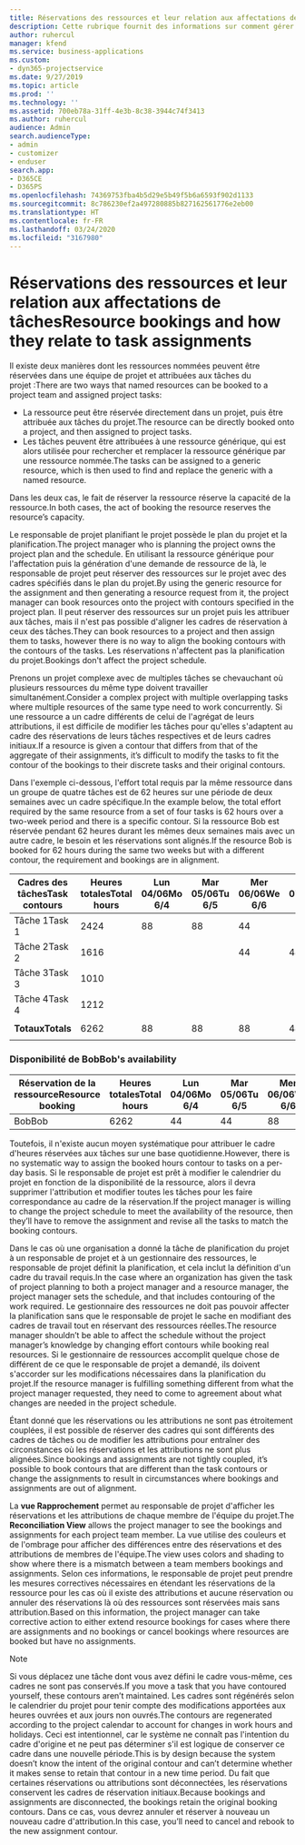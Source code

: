 ```yaml
---
title: Réservations des ressources et leur relation aux affectations de tâches
description: Cette rubrique fournit des informations sur comment gérer les ressources nommées, les réservations des ressources et les affectations de tâches et comment elles sont associées entre elles.
author: ruhercul
manager: kfend
ms.service: business-applications
ms.custom:
- dyn365-projectservice
ms.date: 9/27/2019
ms.topic: article
ms.prod: ''
ms.technology: ''
ms.assetid: 700eb78a-31ff-4e3b-8c38-3944c74f3413
ms.author: ruhercul
audience: Admin
search.audienceType:
- admin
- customizer
- enduser
search.app:
- D365CE
- D365PS
ms.openlocfilehash: 74369753fba4b5d29e5b49f5b6a6593f902d1133
ms.sourcegitcommit: 8c786230ef2a497280885b827162561776e2eb00
ms.translationtype: HT
ms.contentlocale: fr-FR
ms.lasthandoff: 03/24/2020
ms.locfileid: "3167980"
---
```

# <a name="resource-bookings-and-how-they-relate-to-task-assignments"></a><span data-ttu-id="0f68e-103">Réservations des ressources et leur relation aux affectations de tâches</span><span class="sxs-lookup"><span data-stu-id="0f68e-103">Resource bookings and how they relate to task assignments</span></span>


<span data-ttu-id="0f68e-104">Il existe deux manières dont les ressources nommées peuvent être réservées dans une équipe de projet et attribuées aux tâches du projet :</span><span class="sxs-lookup"><span data-stu-id="0f68e-104">There are two ways that named resources can be booked to a project team and assigned project tasks:</span></span>

- <span data-ttu-id="0f68e-105">La ressource peut être réservée directement dans un projet, puis être attribuée aux tâches du projet.</span><span class="sxs-lookup"><span data-stu-id="0f68e-105">The resource can be directly booked onto a project, and then assigned to project tasks.</span></span>
- <span data-ttu-id="0f68e-106">Les tâches peuvent être attribuées à une ressource générique, qui est alors utilisée pour rechercher et remplacer la ressource générique par une ressource nommée.</span><span class="sxs-lookup"><span data-stu-id="0f68e-106">The tasks can be assigned to a generic resource, which is then used to find and replace the generic with a named resource.</span></span> 

<span data-ttu-id="0f68e-107">Dans les deux cas, le fait de réserver la ressource réserve la capacité de la ressource.</span><span class="sxs-lookup"><span data-stu-id="0f68e-107">In both cases, the act of booking the resource reserves the resource’s capacity.</span></span>

<span data-ttu-id="0f68e-108">Le responsable de projet planifiant le projet possède le plan du projet et la planification.</span><span class="sxs-lookup"><span data-stu-id="0f68e-108">The project manager who is planning the project owns the project plan and the schedule.</span></span> <span data-ttu-id="0f68e-109">En utilisant la ressource générique pour l'affectation puis la génération d'une demande de ressource de là, le responsable de projet peut réserver des ressources sur le projet avec des cadres spécifiés dans le plan du projet.</span><span class="sxs-lookup"><span data-stu-id="0f68e-109">By using the generic resource for the assignment and then generating a resource request from it, the project manager can book resources onto the project with contours specified in the project plan.</span></span> <span data-ttu-id="0f68e-110">Il peut réserver des ressources sur un projet puis les attribuer aux tâches, mais il n'est pas possible d'aligner les cadres de réservation à ceux des tâches.</span><span class="sxs-lookup"><span data-stu-id="0f68e-110">They can book resources to a project and then assign them to tasks, however there is no way to align the booking contours with the contours of the tasks.</span></span> <span data-ttu-id="0f68e-111">Les réservations n'affectent pas la planification du projet.</span><span class="sxs-lookup"><span data-stu-id="0f68e-111">Bookings don't affect the project schedule.</span></span>

<span data-ttu-id="0f68e-112">Prenons un projet complexe avec de multiples tâches se chevauchant où plusieurs ressources du même type doivent travailler simultanément.</span><span class="sxs-lookup"><span data-stu-id="0f68e-112">Consider a complex project with multiple overlapping tasks where multiple resources of the same type need to work concurrently.</span></span> <span data-ttu-id="0f68e-113">Si une ressource a un cadre différents de celui de l'agrégat de leurs attributions, il est difficile de modifier les tâches pour qu'elles s'adaptent au cadre des réservations de leurs tâches respectives et de leurs cadres initiaux.</span><span class="sxs-lookup"><span data-stu-id="0f68e-113">If a resource is given a contour that differs from that of the aggregate of their assignments, it’s difficult to modify the tasks to fit the contour of the bookings to their discrete tasks and their original contours.</span></span>

<span data-ttu-id="0f68e-114">Dans l'exemple ci-dessous, l'effort total requis par la même ressource dans un groupe de quatre tâches est de 62 heures sur une période de deux semaines avec un cadre spécifique.</span><span class="sxs-lookup"><span data-stu-id="0f68e-114">In the example below, the total effort required by the same resource from a set of four tasks is 62 hours over a two-week period and there is a specific contour.</span></span> <span data-ttu-id="0f68e-115">Si la ressource Bob est réservée pendant 62 heures durant les mêmes deux semaines mais avec un autre cadre, le besoin et les réservations sont alignés.</span><span class="sxs-lookup"><span data-stu-id="0f68e-115">If the resource Bob is booked for 62 hours during the same two weeks but with a different contour, the requirement and bookings are in alignment.</span></span>

| <span data-ttu-id="0f68e-116">**Cadres des tâches**</span><span class="sxs-lookup"><span data-stu-id="0f68e-116">**Task contours**</span></span>    | <span data-ttu-id="0f68e-117">**Heures totales**</span><span class="sxs-lookup"><span data-stu-id="0f68e-117">**Total hours**</span></span> | <span data-ttu-id="0f68e-118">Lun 04/06</span><span class="sxs-lookup"><span data-stu-id="0f68e-118">Mo 6/4</span></span> | <span data-ttu-id="0f68e-119">Mar 05/06</span><span class="sxs-lookup"><span data-stu-id="0f68e-119">Tu 6/5</span></span> | <span data-ttu-id="0f68e-120">Mer 06/06</span><span class="sxs-lookup"><span data-stu-id="0f68e-120">We 6/6</span></span> | <span data-ttu-id="0f68e-121">Jeu 07/06</span><span class="sxs-lookup"><span data-stu-id="0f68e-121">Th 6/7</span></span> | <span data-ttu-id="0f68e-122">Ven 08/06</span><span class="sxs-lookup"><span data-stu-id="0f68e-122">Fr 6/8</span></span> | <span data-ttu-id="0f68e-123">Sam 09/06</span><span class="sxs-lookup"><span data-stu-id="0f68e-123">Sa 6/9</span></span> | <span data-ttu-id="0f68e-124">Dim 10/06</span><span class="sxs-lookup"><span data-stu-id="0f68e-124">Su 6/10</span></span> | <span data-ttu-id="0f68e-125">Lun 11/06</span><span class="sxs-lookup"><span data-stu-id="0f68e-125">Mo 6/11</span></span> | <span data-ttu-id="0f68e-126">Mar 12/06</span><span class="sxs-lookup"><span data-stu-id="0f68e-126">Tu 6/12</span></span> | <span data-ttu-id="0f68e-127">Mer 13/06</span><span class="sxs-lookup"><span data-stu-id="0f68e-127">We 6/13</span></span> | <span data-ttu-id="0f68e-128">Jeu 14/06</span><span class="sxs-lookup"><span data-stu-id="0f68e-128">Th 6/14</span></span> | <span data-ttu-id="0f68e-129">Ven 15/06</span><span class="sxs-lookup"><span data-stu-id="0f68e-129">Fr 6/15</span></span> |
|----------------------|-----------------|--------|--------|--------|--------|--------|--------|---------|---------|---------|---------|---------|---------|
| <span data-ttu-id="0f68e-130">Tâche 1</span><span class="sxs-lookup"><span data-stu-id="0f68e-130">Task 1</span></span>               | <span data-ttu-id="0f68e-131">24</span><span class="sxs-lookup"><span data-stu-id="0f68e-131">24</span></span>              | <span data-ttu-id="0f68e-132">8</span><span class="sxs-lookup"><span data-stu-id="0f68e-132">8</span></span>      | <span data-ttu-id="0f68e-133">8</span><span class="sxs-lookup"><span data-stu-id="0f68e-133">8</span></span>      | <span data-ttu-id="0f68e-134">4</span><span class="sxs-lookup"><span data-stu-id="0f68e-134">4</span></span>      |        |        |        |         |         |         | <span data-ttu-id="0f68e-135">4</span><span class="sxs-lookup"><span data-stu-id="0f68e-135">4</span></span>       |         |         |
| <span data-ttu-id="0f68e-136">Tâche 2</span><span class="sxs-lookup"><span data-stu-id="0f68e-136">Task 2</span></span>               | <span data-ttu-id="0f68e-137">16</span><span class="sxs-lookup"><span data-stu-id="0f68e-137">16</span></span>              |        |        | <span data-ttu-id="0f68e-138">4</span><span class="sxs-lookup"><span data-stu-id="0f68e-138">4</span></span>      | <span data-ttu-id="0f68e-139">4</span><span class="sxs-lookup"><span data-stu-id="0f68e-139">4</span></span>      |        |        |         | <span data-ttu-id="0f68e-140">8</span><span class="sxs-lookup"><span data-stu-id="0f68e-140">8</span></span>       |         |         |         |         |
| <span data-ttu-id="0f68e-141">Tâche 3</span><span class="sxs-lookup"><span data-stu-id="0f68e-141">Task 3</span></span>               | <span data-ttu-id="0f68e-142">10</span><span class="sxs-lookup"><span data-stu-id="0f68e-142">10</span></span>              |        |        |        |        | <span data-ttu-id="0f68e-143">4</span><span class="sxs-lookup"><span data-stu-id="0f68e-143">4</span></span>      |        |         |         | <span data-ttu-id="0f68e-144">4</span><span class="sxs-lookup"><span data-stu-id="0f68e-144">4</span></span>       |         | <span data-ttu-id="0f68e-145">2</span><span class="sxs-lookup"><span data-stu-id="0f68e-145">2</span></span>       |         |
| <span data-ttu-id="0f68e-146">Tâche 4</span><span class="sxs-lookup"><span data-stu-id="0f68e-146">Task 4</span></span>               | <span data-ttu-id="0f68e-147">12</span><span class="sxs-lookup"><span data-stu-id="0f68e-147">12</span></span>              |        |        |        |        |        |        |         |         |         | <span data-ttu-id="0f68e-148">4</span><span class="sxs-lookup"><span data-stu-id="0f68e-148">4</span></span>       |         | <span data-ttu-id="0f68e-149">8</span><span class="sxs-lookup"><span data-stu-id="0f68e-149">8</span></span>       |
|                      |                 |        |        |        |        |        |        |         |         |         |         |         |         |
| <span data-ttu-id="0f68e-150">**Totaux**</span><span class="sxs-lookup"><span data-stu-id="0f68e-150">**Totals**</span></span>           | <span data-ttu-id="0f68e-151">62</span><span class="sxs-lookup"><span data-stu-id="0f68e-151">62</span></span>              | <span data-ttu-id="0f68e-152">8</span><span class="sxs-lookup"><span data-stu-id="0f68e-152">8</span></span>      | <span data-ttu-id="0f68e-153">8</span><span class="sxs-lookup"><span data-stu-id="0f68e-153">8</span></span>      | <span data-ttu-id="0f68e-154">8</span><span class="sxs-lookup"><span data-stu-id="0f68e-154">8</span></span>      | <span data-ttu-id="0f68e-155">4</span><span class="sxs-lookup"><span data-stu-id="0f68e-155">4</span></span>      | <span data-ttu-id="0f68e-156">4</span><span class="sxs-lookup"><span data-stu-id="0f68e-156">4</span></span>      |        |         | <span data-ttu-id="0f68e-157">8</span><span class="sxs-lookup"><span data-stu-id="0f68e-157">8</span></span>       | <span data-ttu-id="0f68e-158">4</span><span class="sxs-lookup"><span data-stu-id="0f68e-158">4</span></span>       | <span data-ttu-id="0f68e-159">8</span><span class="sxs-lookup"><span data-stu-id="0f68e-159">8</span></span>       | <span data-ttu-id="0f68e-160">2</span><span class="sxs-lookup"><span data-stu-id="0f68e-160">2</span></span>       | <span data-ttu-id="0f68e-161">8</span><span class="sxs-lookup"><span data-stu-id="0f68e-161">8</span></span>       |
|                      |                 |        |        |        |        |        |        |         |         |         |         |

### <a name="bobs-availability"></a><span data-ttu-id="0f68e-162">Disponibilité de Bob</span><span class="sxs-lookup"><span data-stu-id="0f68e-162">Bob's availability</span></span>
| <span data-ttu-id="0f68e-163">**Réservation de la ressource**</span><span class="sxs-lookup"><span data-stu-id="0f68e-163">**Resource   booking**</span></span> | <span data-ttu-id="0f68e-164">**Heures totales**</span><span class="sxs-lookup"><span data-stu-id="0f68e-164">**Total hours**</span></span> | <span data-ttu-id="0f68e-165">Lun 04/06</span><span class="sxs-lookup"><span data-stu-id="0f68e-165">Mo 6/4</span></span> | <span data-ttu-id="0f68e-166">Mar 05/06</span><span class="sxs-lookup"><span data-stu-id="0f68e-166">Tu 6/5</span></span> | <span data-ttu-id="0f68e-167">Mer 06/06</span><span class="sxs-lookup"><span data-stu-id="0f68e-167">We 6/6</span></span> | <span data-ttu-id="0f68e-168">Jeu 07/06</span><span class="sxs-lookup"><span data-stu-id="0f68e-168">Th 6/7</span></span> | <span data-ttu-id="0f68e-169">Ven 08/06</span><span class="sxs-lookup"><span data-stu-id="0f68e-169">Fr 6/8</span></span> | <span data-ttu-id="0f68e-170">Sam 09/06</span><span class="sxs-lookup"><span data-stu-id="0f68e-170">Sa 6/9</span></span> | <span data-ttu-id="0f68e-171">Dim 10/06</span><span class="sxs-lookup"><span data-stu-id="0f68e-171">Su 6/10</span></span> | <span data-ttu-id="0f68e-172">Lun 11/06</span><span class="sxs-lookup"><span data-stu-id="0f68e-172">Mo 6/11</span></span> | <span data-ttu-id="0f68e-173">Mar 12/06</span><span class="sxs-lookup"><span data-stu-id="0f68e-173">Tu 6/12</span></span> | <span data-ttu-id="0f68e-174">Mer 13/06</span><span class="sxs-lookup"><span data-stu-id="0f68e-174">We 6/13</span></span> | <span data-ttu-id="0f68e-175">Jeu 14/06</span><span class="sxs-lookup"><span data-stu-id="0f68e-175">Th 6/14</span></span> | <span data-ttu-id="0f68e-176">Ven 15/06</span><span class="sxs-lookup"><span data-stu-id="0f68e-176">Fr 6/15</span></span> |
|------------------------|-----------------|--------|--------|--------|--------|--------|--------|---------|---------|---------|---------|---------|---------|
| <span data-ttu-id="0f68e-177">Bob</span><span class="sxs-lookup"><span data-stu-id="0f68e-177">Bob</span></span>                    | <span data-ttu-id="0f68e-178">62</span><span class="sxs-lookup"><span data-stu-id="0f68e-178">62</span></span>              | <span data-ttu-id="0f68e-179">4</span><span class="sxs-lookup"><span data-stu-id="0f68e-179">4</span></span>      | <span data-ttu-id="0f68e-180">4</span><span class="sxs-lookup"><span data-stu-id="0f68e-180">4</span></span>      | <span data-ttu-id="0f68e-181">8</span><span class="sxs-lookup"><span data-stu-id="0f68e-181">8</span></span>      | <span data-ttu-id="0f68e-182">8</span><span class="sxs-lookup"><span data-stu-id="0f68e-182">8</span></span>      | <span data-ttu-id="0f68e-183">8</span><span class="sxs-lookup"><span data-stu-id="0f68e-183">8</span></span>      |        |         | <span data-ttu-id="0f68e-184">4</span><span class="sxs-lookup"><span data-stu-id="0f68e-184">4</span></span>       | <span data-ttu-id="0f68e-185">4</span><span class="sxs-lookup"><span data-stu-id="0f68e-185">4</span></span>       | <span data-ttu-id="0f68e-186">8</span><span class="sxs-lookup"><span data-stu-id="0f68e-186">8</span></span>       | <span data-ttu-id="0f68e-187">8</span><span class="sxs-lookup"><span data-stu-id="0f68e-187">8</span></span>       | <span data-ttu-id="0f68e-188">6</span><span class="sxs-lookup"><span data-stu-id="0f68e-188">6</span></span>       |

<span data-ttu-id="0f68e-189">Toutefois, il n'existe aucun moyen systématique pour attribuer le cadre d'heures réservées aux tâches sur une base quotidienne.</span><span class="sxs-lookup"><span data-stu-id="0f68e-189">However, there is no systematic way to assign the booked hours contour to tasks on a per-day basis.</span></span> <span data-ttu-id="0f68e-190">Si le responsable de projet est prêt à modifier le calendrier du projet en fonction de la disponibilité de la ressource, alors il devra supprimer l'attribution et modifier toutes les tâches pour les faire correspondance au cadre de la réservation.</span><span class="sxs-lookup"><span data-stu-id="0f68e-190">If the project manager is willing to change the project schedule to meet the availability of the resource, then they’ll have to remove the assignment and revise all the tasks to match the booking contours.</span></span>

<span data-ttu-id="0f68e-191">Dans le cas où une organisation a donné la tâche de planification du projet à un responsable de projet et à un gestionnaire des ressources, le responsable de projet définit la planification, et cela inclut la définition d'un cadre du travail requis.</span><span class="sxs-lookup"><span data-stu-id="0f68e-191">In the case where an organization has given the task of project planning to both a project manager and a resource manager, the project manager sets the schedule, and that includes contouring of the work required.</span></span> <span data-ttu-id="0f68e-192">Le gestionnaire des ressources ne doit pas pouvoir affecter la planification sans que le responsable de projet le sache en modifiant des cadres de travail tout en réservant des ressources réelles.</span><span class="sxs-lookup"><span data-stu-id="0f68e-192">The resource manager shouldn’t be able to affect the schedule without the project manager’s knowledge by changing effort contours while booking real resources.</span></span> <span data-ttu-id="0f68e-193">Si le gestionnaire de ressources accomplit quelque chose de différent de ce que le responsable de projet a demandé, ils doivent s'accorder sur les modifications nécessaires dans la planification du projet.</span><span class="sxs-lookup"><span data-stu-id="0f68e-193">If the resource manager is fulfilling something different from what the project manager requested, they need to come to agreement about what changes are needed in the project schedule.</span></span>

<span data-ttu-id="0f68e-194">Étant donné que les réservations ou les attributions ne sont pas étroitement couplées, il est possible de réserver des cadres qui sont différents des cadres de tâches ou de modifier les attributions pour entraîner des circonstances où les réservations et les attributions ne sont plus alignées.</span><span class="sxs-lookup"><span data-stu-id="0f68e-194">Since bookings and assignments are not tightly coupled, it’s possible to book contours that are different than the task contours or change the assignments to result in circumstances where bookings and assignments are out of alignment.</span></span>

<span data-ttu-id="0f68e-195">La **vue Rapprochement** permet au responsable de projet d'afficher les réservations et les attributions de chaque membre de l'équipe du projet.</span><span class="sxs-lookup"><span data-stu-id="0f68e-195">The **Reconciliation View** allows the project manager to see the bookings and assignments for each project team member.</span></span> <span data-ttu-id="0f68e-196">La vue utilise des couleurs et de l'ombrage pour afficher des différences entre des réservations et des attributions de membres de l'équipe.</span><span class="sxs-lookup"><span data-stu-id="0f68e-196">The view uses colors and shading to show where there is a mismatch between a team members bookings and assignments.</span></span> <span data-ttu-id="0f68e-197">Selon ces informations, le responsable de projet peut prendre les mesures correctives nécessaires en étendant les réservations de la ressource pour les cas où il existe des attributions et aucune réservation ou annuler des réservations là où des ressources sont réservées mais sans attribution.</span><span class="sxs-lookup"><span data-stu-id="0f68e-197">Based on this information, the project manager can take corrective action to either extend resource bookings for cases where there are assignments and no bookings or cancel bookings where resources are booked but have no assignments.</span></span>

> [!NOTE]
> <span data-ttu-id="0f68e-198">Si vous déplacez une tâche dont vous avez défini le cadre vous-même, ces cadres ne sont pas conservés.</span><span class="sxs-lookup"><span data-stu-id="0f68e-198">If you move a task that you have contoured yourself, these contours aren’t maintained.</span></span> <span data-ttu-id="0f68e-199">Les cadres sont régénérés selon le calendrier du projet pour tenir compte des modifications apportées aux heures ouvrées et aux jours non ouvrés.</span><span class="sxs-lookup"><span data-stu-id="0f68e-199">The contours are regenerated according to the project calendar to account for changes in work hours and holidays.</span></span> <span data-ttu-id="0f68e-200">Ceci est intentionnel, car le système ne connaît pas l'intention du cadre d'origine et ne peut pas déterminer s'il est logique de conserver ce cadre dans une nouvelle période.</span><span class="sxs-lookup"><span data-stu-id="0f68e-200">This is by design because the system doesn’t know the intent of the original contour and can’t determine whether it makes sense to retain that contour in a new time period.</span></span> <span data-ttu-id="0f68e-201">Du fait que certaines réservations ou attributions sont déconnectées, les réservations conservent les cadres de réservation initiaux.</span><span class="sxs-lookup"><span data-stu-id="0f68e-201">Because bookings and assignments are disconnected, the bookings retain the original booking contours.</span></span> <span data-ttu-id="0f68e-202">Dans ce cas, vous devrez annuler et réserver à nouveau un nouveau cadre d'attribution.</span><span class="sxs-lookup"><span data-stu-id="0f68e-202">In this case, you’ll need to cancel and rebook to the new assignment contour.</span></span>

